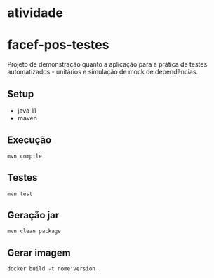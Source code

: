 # atividade

# facef-pos-testes
Projeto de demonstração quanto a aplicação para a prática de testes automatizados - unitários e simulação de mock de dependências.

## Setup
* java 11
* maven

## Execução
`mvn compile`

## Testes
`mvn test`

## Geração jar
`mvn clean package`

## Gerar imagem
`docker build -t nome:version .`
